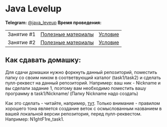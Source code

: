 # Java Levelup
**Telegram:** [@java_leveup](https://t.me/java_leveup)
**Время проведения:** 

|            |                                          |                           |
| ---------- | -----------------------------------------| ------------------------- |
| Занятие #1 | [Полезные материалы](task1/MATERIALS.md) | [Условие](task1/TASK.md)  |
| Занятие #2 | [Полезные материалы](task2/MATERIALS.md) | [Условие](task2/TASK.md)  |

## Как сдавать домашку:
Для сдачи домашки нужно форкнуть данный репозиторий, поместить папку со своим ником в соответвующий каталог (task1/task2) и сделать пулл-реквест на данный репозиторий. Например: ваш ник - Nickname и вы сделали задание 1, поэтому вам необходимо поместить вашу программу в task1/Nickname/ (Папку Nickname надо создать)

Как это сделать - читайте, например, [тут](https://progtask.ru/kak-sdelat-pull-request-na-github/). Только внимание - правилом хорошего тона является создание веток с осмыслованным названием в вашей
локальной версии репозитория, перед пулл-реквестом. Например: N1ghtF1re_task1.
